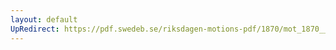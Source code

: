 ```yaml
---
layout: default
UpRedirect: https://pdf.swedeb.se/riksdagen-motions-pdf/1870/mot_1870__ak__00154.pdf
---
```

